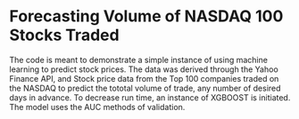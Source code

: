 # Forecasting Volume of NASDAQ 100 Stocks Traded

The code is meant to demonstrate a simple instance of using machine learning to predict stock prices. The data was derived through the Yahoo Finance API, and Stock price data from the Top 100 companies traded on the NASDAQ to predict the tototal volume of trade, any number of desired days in advance. To decrease run time, an instance of XGBOOST is initiated. The model uses the AUC methods of validation.

